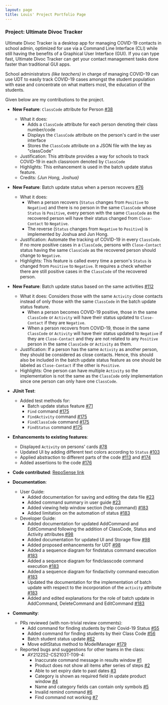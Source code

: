 ```yaml
---
layout: page
title: Louis' Project Portfolio Page
---
```


### Project: Ultimate Divoc Tracker

Ultimate Divoc Tracker is a desktop app for managing COVID-19 contacts in school admin, optimized for use via a 
Command Line Interface (CLI) while still having the benefits of a Graphical User Interface (GUI). If you can type fast, 
Ultimate Divoc Tracker can get your contact management tasks done faster than traditional GUI apps.

School administrators _(like teachers)_ in charge of managing COVID-19 can use UDT to easily track COVID-19 cases 
amongst the student population with ease and concentrate on what matters most, the education of the students.

Given below are my contributions to the project.

* **New Feature**: `ClassCode` attribute for Person [\#38](https://github.com/AY2122S2-CS2103T-T12-1/tp/pull/38)
  * What it does: 
    * Adds a `ClassCode` attribute for each person denoting their class number/code
    * Displays the `ClassCode` attribute on the person's card in the user interface
    * Stores the `ClassCode` attribute on a JSON file with the key as "classCode"
  * Justification: This attribute provides a way for schools to track COVID-19 in each classroom denoted by `ClassCode`
  * Highlights: This enhancement is used in the batch update status feature. 
  * Credits: *{Jun Hong, Joshua}*


* **New Feature**: Batch update status when a person recovers [\#76](https://github.com/AY2122S2-CS2103T-T12-1/tp/pull/76)
  * What it does: 
    * When a person recovers (`Status` changes from `Positive` to `Negative`) and there is no person in the same
    `ClassCode` whose `Status` is `Positive`, every person with the same `ClassCode` as the recovered person will have 
    their status changed from `Close-Contact` to `Negative`. 
    * The reverse (`Status` changes from `Negative` to `Positive`) is implemented by Joshua and Jun Hong.
  * Justification: Automate the tracking of COVID-19 in every `ClassCode`. If no more positive cases in a `ClassCode`, 
  persons with `Close-Contact` status having the same `ClassCode` as the recovered person should change to `Negative`.
  * Highlights: This feature is called every time a person's `Status` is changed from `Positive` to `Negative`. 
  It requires a check whether there are still positive cases in the `ClassCode` of the recovered person.


* **New Feature**: Batch update status based on the same activities [\#112](https://github.com/AY2122S2-CS2103T-T12-1/tp/pull/112)
  * What it does: Considers those with the same `Activity` close contacts instead of only those with the same 
  `ClassCode` in the batch update status feature. 
    * When a person becomes COVID-19 positive, those in the same `ClassCode` or `Activity` will have their status 
    updated to `Close-Contact` if they are `Negative`.
    * When a person recovers from COVID-19, those in the same `ClassCode` or `Activity` will have their status updated 
    to `Negative` if they are `Close-Contact` and they are not related to any `Positive` person in the same `ClassCode` 
    or `Activity` as them.
  * Justification: If a person has the same `Activity` as another person, they should be considered as close contacts. 
  Hence, this should also be included in the batch update status feature as one should be labeled as `Close-Contact` 
  if the other is `Positive`.
  * Highlights: One person can have multiple `Activity` so the implementation is not the same as the `ClassCode` 
  only implementation since one person can only have one `ClassCode`.


* **JUnit Test**:
  * Added test methods for:
    * Batch update status feature [\#71](https://github.com/AY2122S2-CS2103T-T12-1/tp/pull/71)
    * `Find` command [\#175](https://github.com/AY2122S2-CS2103T-T12-1/tp/pull/175)
    * `FindActivity` command [\#175](https://github.com/AY2122S2-CS2103T-T12-1/tp/pull/175)
    * `FindClassCode` command [\#175](https://github.com/AY2122S2-CS2103T-T12-1/tp/pull/175)
    * `FindStatus` command [\#175](https://github.com/AY2122S2-CS2103T-T12-1/tp/pull/175)


* **Enhancements to existing features**:
  * Displayed `Activity` on persons' cards [\#78](https://github.com/AY2122S2-CS2103T-T12-1/tp/pull/78)
  * Updated UI by adding different text colors according to `Status` [\#103](https://github.com/AY2122S2-CS2103T-T12-1/tp/pull/103)
  * Applied abstraction to different parts of the code [\#113](https://github.com/AY2122S2-CS2103T-T12-1/tp/pull/113) and [\#174](https://github.com/AY2122S2-CS2103T-T12-1/tp/pull/174)
  * Added assertions to the code [\#176](https://github.com/AY2122S2-CS2103T-T12-1/tp/pull/176)


* **Code contributed**: [RepoSense link](https://nus-cs2103-ay2122s2.github.io/tp-dashboard/?search=louisdavinlie&breakdown=true&sort=groupTitle&sortWithin=title&since=2022-02-18&timeframe=commit&mergegroup=&groupSelect=groupByRepos&checkedFileTypes=docs~functional-code~test-code~other)


* **Documentation**:
  * User Guide:
    * Added documentation for saving and editing the data file [\#23](https://github.com/AY2122S2-CS2103T-T12-1/tp/pull/23)
    * Added command summary in user guide [\#23](https://github.com/AY2122S2-CS2103T-T12-1/tp/pull/23)
    * Added viewing help window section (help command) [\#183](https://github.com/AY2122S2-CS2103T-T12-1/tp/pull/183)
    * Added limitation on the automation of status [\#183](https://github.com/AY2122S2-CS2103T-T12-1/tp/pull/183)
  * Developer Guide:
    * Added documentation for updated AddCommand and EditCommand following the addition of ClassCode, Status and Activity attributes [\#98](https://github.com/AY2122S2-CS2103T-T12-1/tp/pull/98)
    * Added documentation for updated UI and Storage flow [\#98](https://github.com/AY2122S2-CS2103T-T12-1/tp/pull/98)
    * Added proposed enhancements for UDT [\#98](https://github.com/AY2122S2-CS2103T-T12-1/tp/pull/98)
    * Added a sequence diagram for findstatus command execution [\#183](https://github.com/AY2122S2-CS2103T-T12-1/tp/pull/183)
    * Added a sequence diagram for findclasscode command execution [\#183](https://github.com/AY2122S2-CS2103T-T12-1/tp/pull/183)    
    * Added a sequence diagram for findactivity command execution [\#183](https://github.com/AY2122S2-CS2103T-T12-1/tp/pull/183)
    * Updated the documentation for the implementation of batch update with respect to the incorporation of the `activity` attribute [\#183](https://github.com/AY2122S2-CS2103T-T12-1/tp/pull/183)
    * Added and edited explanations for the role of batch update in AddCommand, DeleteCommand and EditCommand [\#183](https://github.com/AY2122S2-CS2103T-T12-1/tp/pull/183)


* **Community**:
  * PRs reviewed (with non-trivial review comments):
    * Add command for finding students by their Covid-19 Status [\#55](https://github.com/AY2122S2-CS2103T-T12-1/tp/pull/55)
    * Added command for finding students by their Class Code [\#56](https://github.com/AY2122S2-CS2103T-T12-1/tp/pull/56)
    * Batch student status update [\#62](https://github.com/AY2122S2-CS2103T-T12-1/tp/pull/62)
    * Move editStatus method to ModelManager [\#179](https://github.com/AY2122S2-CS2103T-T12-1/tp/pull/179)
  * Reported bugs and suggestions for other teams in the class:
    * AY2122S2-CS2103T-T09-4:
      * Inaccurate command message in results window [\#1](https://github.com/louisdavinlie/ped/issues/1)
      * Product does not show all items after series of steps [\#2](https://github.com/louisdavinlie/ped/issues/2)
      * Able to set expiry date to past dates [\#3](https://github.com/louisdavinlie/ped/issues/3)
      * Category is shown as required field in update product window [\#4](https://github.com/louisdavinlie/ped/issues/4)
      * Name and category fields can contain only symbols [\#5](https://github.com/louisdavinlie/ped/issues/5)
      * Invalid remind command [\#6](https://github.com/louisdavinlie/ped/issues/6)
      * Find command not working [\#7](https://github.com/louisdavinlie/ped/issues/7)
  
  
